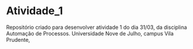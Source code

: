 # Atividade_1
Repositório criado para desenvolver atividade 1 do dia 31/03, da disciplina Automação de Processos. Universidade Nove de Julho, campus Vila Prudente,
